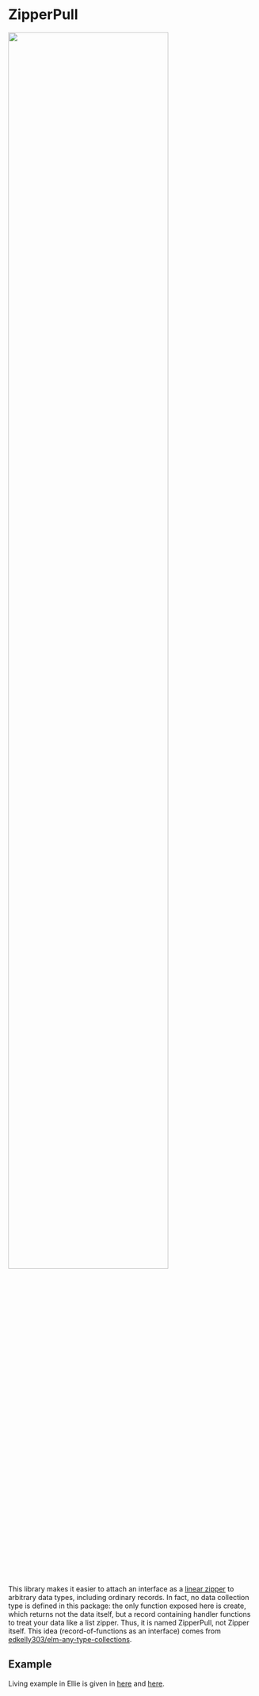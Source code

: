 # ZipperPull
<img src='https://github.com/user-attachments/assets/3976b543-057e-41d9-be5d-385ff62b80d2' width="80%"></img>

This library makes it easier to attach an interface as a [linear zipper](https://en.wikipedia.org/wiki/Zipper_%28data_structure%29#Example:_Bidirectional_list_traversal "list zipper") to arbitrary data types, including ordinary records. In fact, no data collection type is defined in this package: the only function exposed here is create, which returns not the data itself, but a record containing handler functions to treat your data like a list zipper. Thus, it is named ZipperPull, not Zipper itself. This idea (record-of-functions as an interface) comes from [edkelly303/elm-any-type-collections](https://package.elm-lang.org/packages/edkelly303/elm-any-type-collections/1.0.0/).

## Example
Living example in Ellie is given in [here](https://ellie-app.com/s9M3tbS6ws9a1) and [here](https://ellie-app.com/s9MWFKDFsgNa1).
